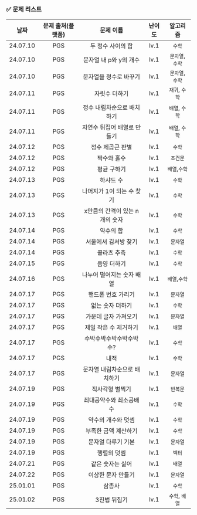 ### ✅ 문제 리스트
|날짜|문제 출처(플랫폼)|문제 이름|난이도|알고리즘|
|:---:|:---:|:---:|:---:|:---:|
|24.07.10|PGS|두 정수 사이의 합|lv.1|```수학```|
|24.07.10|PGS|문자열 내 p와 y의 개수|lv.1|```문자열```, ```수학```|
|24.07.10|PGS|문자열을 정수로 바꾸기|lv.1|```문자열```, ```수학```|
|24.07.11|PGS|자릿수 더하기|lv.1|```재귀```, ```수학```|
|24.07.11|PGS|정수 내림차순으로 배치하기|lv.1|```배열```, ```수학```|
|24.07.11|PGS|자연수 뒤집어 배열로 만들기|lv.1|```배열```, ```수학```|
|24.07.12|PGS|정수 제곱근 판별|lv.1|```수학```|
|24.07.12|PGS|짝수와 홀수|lv.1|```조건문```|
|24.07.12|PGS|평균 구하기|lv.1|```배열```,```수학```|
|24.07.13|PGS|하샤드 수|lv.1|```수학```|
|24.07.13|PGS|나머지가 1이 되는 수 찾기|lv.1|```수학```|
|24.07.13|PGS|x만큼의 간격이 있는 n개의 숫자|lv.1|```수학```|
|24.07.14|PGS|약수의 합|lv.1|```수학```|
|24.07.14|PGS|서울에서 김서방 찾기|lv.1|```문자열```|
|24.07.14|PGS|콜라츠 추측|lv.1|```수학```|
|24.07.15|PGS|음양 더하기|lv.1|```수학```|
|24.07.16|PGS|나누어 떨어지는 숫자 배열|lv.1|```배열```,```수학```|
|24.07.17|PGS|핸드폰 번호 가리기|lv.1|```문자열```|
|24.07.17|PGS|없는 숫자 더하기|lv.1|```수학```|
|24.07.17|PGS|가운데 글자 가져오기|lv.1|```문자열```|
|24.07.17|PGS|제일 작은 수 제거하기|lv.1|```배열```|
|24.07.17|PGS|수박수박수박수박수박수?|lv.1|```수학```|
|24.07.17|PGS|내적|lv.1|```수학```|
|24.07.17|PGS|문자열 내림차순으로 배치하기|lv.1|```문자열```|
|24.07.19|PGS|직사각형 별찍기|lv.1|```반복문```|
|24.07.19|PGS|최대공약수와 최소공배수|lv.1|```수학```|
|24.07.19|PGS|약수의 개수와 덧셈|lv.1|```수학```|
|24.07.19|PGS|부족한 금액 계산하기|lv.1|```수학```|
|24.07.19|PGS|문자열 다루기 기본|lv.1|```문자열```|
|24.07.19|PGS|행렬의 덧셈|lv.1|```벡터```|
|24.07.21|PGS|같은 숫자는 싫어|lv.1|```배열```|
|24.07.22|PGS|이상한 문자 만들기|lv.1|```문자열```|
|25.01.01|PGS|삼총사|lv.1|```수학```|
|25.01.02|PGS|3진법 뒤집기|lv.1|```수학```, ```배열```|
